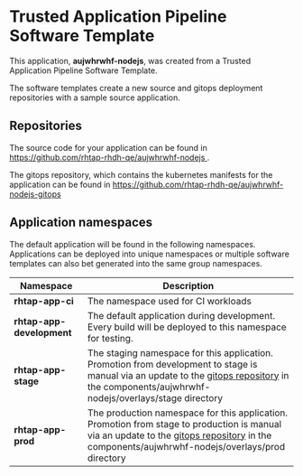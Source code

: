 # Trusted Application Pipeline Software Template

This application, **aujwhrwhf-nodejs**, was created from a Trusted Application Pipeline Software Template.

The software templates create a new source and gitops deployment repositories with a sample source application. 

## Repositories

The source code for your application can be found in [https://github.com/rhtap-rhdh-qe/aujwhrwhf-nodejs ](https://github.com/rhtap-rhdh-qe/aujwhrwhf-nodejs ).
 
The gitops repository, which contains the kubernetes manifests for the application can be found in 
[https://github.com/rhtap-rhdh-qe/aujwhrwhf-nodejs-gitops ](https://github.com/rhtap-rhdh-qe/aujwhrwhf-nodejs-gitops ) 

## Application namespaces 

The default application will be found in the following namespaces. Applications can be deployed into unique namespaces or multiple software templates can also bet generated into the same group namespaces.  

|  Namespace   |  Description   |  
| -------- | -------- |
| **rhtap-app-ci** | The namespace used for CI workloads |
| **rhtap-app-development** | The default application during development. Every build will be deployed to this namespace for testing. |
| **rhtap-app-stage** | The staging namespace for this application. Promotion from development to stage is manual via an update to the [gitops repository](https://github.com/rhtap-rhdh-qe/aujwhrwhf-nodejs-gitops ) in the components/aujwhrwhf-nodejs/overlays/stage directory |
| **rhtap-app-prod** | The production namespace for this application. Promotion from stage to production is manual via an update to the [gitops repository](https://github.com/rhtap-rhdh-qe/aujwhrwhf-nodejs-gitops ) in the components/aujwhrwhf-nodejs/overlays/prod directory |
